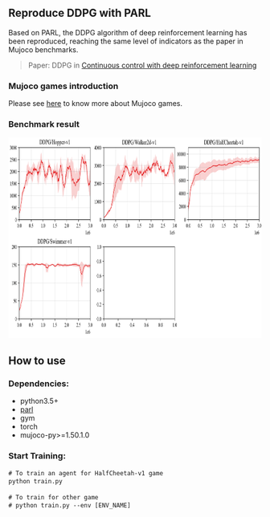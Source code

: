 ## Reproduce DDPG with PARL
Based on PARL, the DDPG algorithm of deep reinforcement learning has been reproduced, reaching the same level of indicators as the paper in Mujoco benchmarks.

> Paper: DDPG in [Continuous control with deep reinforcement learning](https://arxiv.org/abs/1509.02971)

### Mujoco games introduction
Please see [here](https://github.com/openai/mujoco-py) to know more about Mujoco games.

### Benchmark result

<img src=".benchmark/DDPG_results.png" width = "800" height ="400" alt="DDPG_results"/>

## How to use
### Dependencies:
+ python3.5+
+ [parl](https://github.com/PaddlePaddle/PARL)
+ gym
+ torch
+ mujoco-py>=1.50.1.0

### Start Training:
```
# To train an agent for HalfCheetah-v1 game
python train.py

# To train for other game
# python train.py --env [ENV_NAME]
